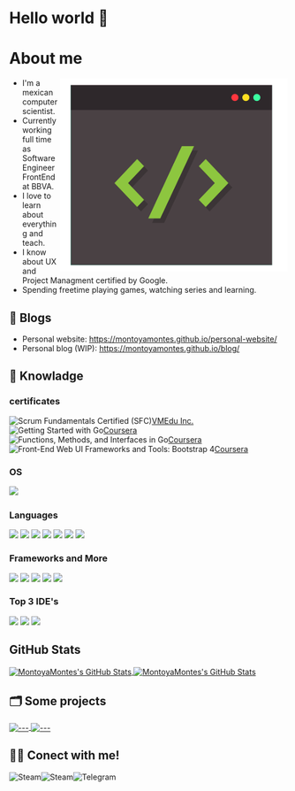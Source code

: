 # Hello world 👋

# About me

<img align="right" alt="" height="350" src="https://github.com/MontoyaMontes/MontoyaMontes/blob/main/code-g61fe1666f_1280_rev.png?" />

* I'm a mexican computer scientist.
* Currently working full time as Software Engineer FrontEnd at BBVA.
* I love to learn about everything and teach.
* I know about UX and Project Managment certified by Google.
* Spending freetime playing games, watching series and learning.

## 📝 Blogs

- Personal website: https://montoyamontes.github.io/personal-website/
- Personal blog (WIP): https://montoyamontes.github.io/blog/

## 🔧 Knowladge

### certificates

<a href="https://c46e136a583f7e334124-ac22991740ab4ff17e21daf2ed577041.ssl.cf1.rackcdn.com/Certificate/ScrumFundamentalsCertified-PedroMontoyaMontes-851869.pdf">
 VMEdu Inc.
  <img align="left" alt="Scrum Fundamentals Certified (SFC)" src=""/>
</a>  
<br>
<a href="https://www.coursera.org/account/accomplishments/certificate/5TJUNV2NAQ6J">
 Coursera
  <img align="left" alt="Getting Started with Go" src=""/>
</a>
 <br>
<a href="https://www.coursera.org/account/accomplishments/certificate/4QMQ8L3VBF84">
 Coursera
  <img align="left" alt="Functions, Methods, and Interfaces in Go" src=""/>
</a>
<br>
<a href="https://www.coursera.org/account/accomplishments/certificate/BX2HH75ZMPUL">
 Coursera
  <img align="left" alt="Front-End Web UI Frameworks and Tools: Bootstrap 4" src=""/>
</a>


### OS
![](https://img.shields.io/badge/OS-Linux-informational?style=flat&logo=linux&logoColor=white&color=6aa6f8)

### Languages

![](https://img.shields.io/badge/Java-ED8B00?style=for-the-badge&logo=java&logoColor=white)
![](https://img.shields.io/badge/Python-3776AB?style=for-the-badge&logo=python&logoColor=white)
![](https://img.shields.io/badge/HTML5-E34F26?style=for-the-badge&logo=html5&logoColor=white)
![](https://img.shields.io/badge/CSS3-1572B6?style=for-the-badge&logo=css3&logoColor=white)
![](https://img.shields.io/badge/JavaScript-323330?style=for-the-badge&logo=javascript&logoColor=F7DF1E)
![](https://img.shields.io/badge/LaTeX-47A141?style=for-the-badge&logo=LaTeX&logoColor=white)
![](https://img.shields.io/badge/GO-ED8B00?style=for-the-badge&logo=go&logoColor=white)
<!--https://img.shields.io/badge/{TEXT}-{HEX-COLOR}?style=for-the-badge&logo={LOGO-NAME}&logoColor=white-->

### Frameworks and More

![](https://badgen.net/badge/icon/git?icon=git&label)
![](https://badgen.net/badge/icon/github?icon=github&label)
![](https://badgen.net/badge/icon/npm?icon=npm&label)
![](https://badgen.net/badge/icon/terminal?icon=terminal&label)
![](https://badgen.net/badge/icon/visualstudio?icon=visualstudio&label)


### Top 3 IDE's
![](https://img.shields.io/badge/sublime_text-%23575757.svg?&style=for-the-badge&logo=sublime-text&logoColor=important)
![](https://img.shields.io/badge/Visual_Studio-5C2D91?style=for-the-badge&logo=visual%20studio&logoColor=white)
![](https://img.shields.io/badge/Eclipse-2C2255?style=for-the-badge&logo=eclipse&logoColor=white)

## GitHub Stats

<a href="https://github.com/MontoyaMontes/MontoyaMontes">
  <img align="center" src="https://github-readme-stats.vercel.app/api?username=MontoyaMontes&show_icons=true&theme=radical" alt="MontoyaMontes's GitHub Stats" />
</a> 

<a href="https://github.com/MontoyaMontes/MontoyaMontes">
  <img align="center" src="https://github-readme-stats.vercel.app/api/top-langs/?username=MontoyaMontes&hide=c%2B%2B,c,matlab,assembly&layout=compact&show_icons=true&theme=radical" alt="MontoyaMontes's GitHub Stats" />
</a>


## 🗂️ Some projects

<a href="https://github.com/MontoyaMontes/Herramientas-TeoriaNumeros">
  <img align="center" src="https://github-readme-stats.vercel.app/api/pin/?username=MontoyaMontes&repo=Herramientas-TeoriaNumeros&show_icons=true&show_icons=true&theme=radical" alt="---" />
</a>

<!--
<a href="https://github.com/MontoyaMontes/Proyecto2-TN-RSA">
  <img align="center" src="https://github-readme-stats.vercel.app/api/pin/?username=MontoyaMontes&repo=Proyecto2-TN-RSA&show_icons=true&bg_color=30,e96443,904e95&title_color=fff&text_color=fff" alt="---" />
</a>
-->
<a href="https://github.com/MontoyaMontes/isPrime">
  <img align="center" src="https://github-readme-stats.vercel.app/api/pin/?username=MontoyaMontes&repo=isPrime&show_icons=true&show_icons=true&theme=radical" alt="---" />
</a>


## 👨‍💻 Conect with me!

<a href="https://soundcloud.com/bulls-hitsb">
  <img align="left" alt="Steam" src="https://img.shields.io/badge/SoundCloud-FF3300?style=for-the-badge&logo=soundcloud&logoColor=white" />
</a>

<a href="https://steamcommunity.com/id/ZomCrash">
  <img align="left" alt="Steam" src="https://img.shields.io/badge/Steam-000000?style=for-the-badge&logo=steam&logoColor=white" />
</a>

<a href="https://t.me/MontoyaMontes">
<img align="left" alt="Telegram" src="https://img.shields.io/badge/Telegram-000000?style=for-the-badge&logo=telegram" />
</a>



